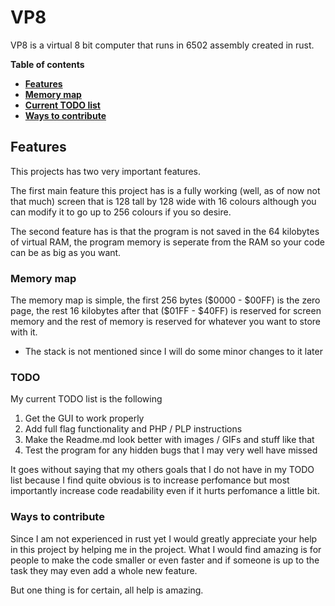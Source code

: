 # VP8

VP8 is a virtual 8 bit computer that runs in 6502 assembly created in rust.

**Table of contents**
- **[Features](#features)**
- **[Memory map](#memory-map)**
- **[Current TODO list](#todo)**
- **[Ways to contribute](#ways-to-contribute)**

## Features

This projects has two very important features. 

The first main feature this project has is a fully working (well, as of now not that much) screen that is 128 tall by 128 wide with 16 colours although you can modify it to go up to 256 colours if you so desire.

The second feature has is that the program is not saved in the 64 kilobytes of virtual RAM, the program memory is seperate from the RAM so your code can be as big as you want.

### Memory map

The memory map is simple, the first 256 bytes (\$0000 - \$00FF) is the zero page, the rest 16 kilobytes after that (\$01FF - \$40FF) is reserved for screen memory and the rest of memory is reserved for whatever you want to store with it.

* The stack is not mentioned since I will do some minor changes to it later

### TODO

My current TODO list is the following

1) Get the GUI to work properly
2) Add full flag functionality and PHP / PLP instructions
3) Make the Readme.md look better with images / GIFs and stuff like that
4) Test the program for any hidden bugs that I may very well have missed

It goes without saying that my others goals that I do not have in my TODO list because I find quite obvious is to increase perfomance but most importantly increase code readability even if it hurts perfomance a little bit.

### Ways to contribute

Since I am not experienced in rust yet I would greatly appreciate your help in this project by helping me in the project. What I would find amazing is for people to make the code smaller or even faster and if someone is up to the task they may even add a whole new feature.

But one thing is for certain, all help is amazing.
